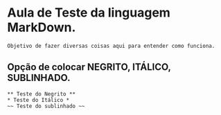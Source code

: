 # Aula de Teste da linguagem MarkDown.
    Objetivo de fazer diversas coisas aqui para entender como funciona.

## Opção de colocar NEGRITO, ITÁLICO, SUBLINHADO.
    ** Teste do Negrito **
    * Teste do Itálico * 
    ~~ Teste do sublinhado ~~
